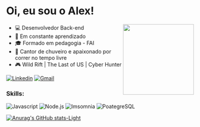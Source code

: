 # Oi, eu sou o Alex! 
<a href="https://github.com/AlexandroCunha">
<img src="https://media.tenor.com/Li7HobCHqa0AAAAi/trial.gif" width="190px" align="right"/>
</a>


- :computer: Desenvolvedor Back-end
- :open_book: Em constante aprendizado
- :mortar_board: Formado em pedagogia - FAI
- :shower: Cantor de chuveiro e apaixonado por correr no tempo livre
- :video_game: Wild Rift | The Last of US | Cyber Hunter


[![Linkedin](https://img.shields.io/badge/LinkedIn-0077B5?style=flat&logo=linkedin)](https://www.linkedin.com/in/alexandrocunha/)
[![Gmail](https://img.shields.io/badge/-Gmail-c14438?style=flat&logo=Gmail&logoColor=white)](mailto:alexandrocunha4@gmail.com)


### Skills:

![Javascript](https://img.shields.io/badge/JavaScript-F7DF1E?style=flat&logo=javascript&logoColor=black)
![Node.js](https://img.shields.io/badge/Node.js-43853D?style=flat&logo=node.js&logoColor=black)
![Imsomnia](https://img.shields.io/badge/Insomnia-5849be?style=flat&logo=insomnia&logoColor=black)
![PoategreSQL](https://img.shields.io/badge/PostgreSQL-316192?style=flat&logo=postgreSQL&logoColor=black)
<!--![Typescrypt](https://img.shields.io/badge/TypeScript-007ACC?style=flat&logo=typescript&logoColor=black)-->

[![Anurag's GitHub stats-Light](https://github-readme-stats.vercel.app/api?username=AlexandroCunha&show_icons=true&theme=default#gh-light-mode-only)](https://github.com/anuraghazra/github-readme-stats#gh-light-mode-only)
